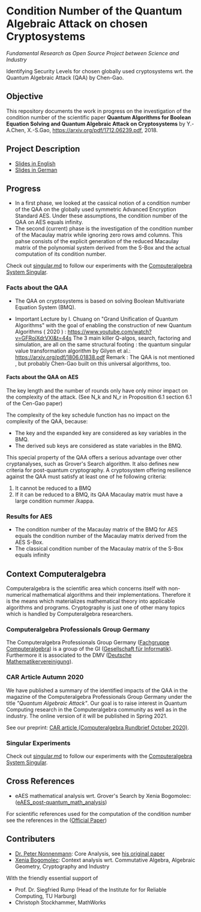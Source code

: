 # Condition Number of the Quantum Algebraic Attack on chosen Cryptosystems

*Fundamental Research as Open Source Project between Science and Industry*

Identifying Security Levels for chosen globally used cryptosystems wrt. the Quantum Algebraic Attack (QAA) by Chen-Gao.


## Objective

This repository documents the work in progress on the investigation of the condition number of the scientific paper
**Quantum Algorithms for Boolean Equation Solving and Quantum Algebraic Attack on Cryptosystems**
by Y.-A.Chen, X.-S.Gao, https://arxiv.org/pdf/1712.06239.pdf, 2018.


## Project Description

* [Slides in English](https://github.com/XeniaGabriela/QAA_Condition_Nr/blob/master/QAA_condition_number_project_description_EN.pdf)
* [Slides in German](https://github.com/XeniaGabriela/QAA_Condition_Nr/blob/master/QAA_condition_number_project_description_DE.pdf)


## Progress

* In a first phase, we looked at the cassical notion of a condition number of the QAA on the globally used symmetric Advanced Encryption Standard AES. Under these assumptions, the condition number of the QAA on AES equals infinity. 
* The second (current) phase is the investigation of the condition number of the Macaulay matrix while ignoring zero rows amd columns. This pahse consists of the explicit generation of the reduced Macaulay matrix of the polynomial system derived from the S-Box and the actual computation of its condition number.

Check out [singular.md](singular/singular.md) to follow our experiments with the [Computeralgebra System Singular](https://www.singular.uni-kl.de/).


### Facts about the QAA

* The QAA on cryptosystems is based on solving Boolean Multivariate Equation System (BMQ). 

* Important Lecture by I. Chuang on "Grand Unification of Quantum Algorithms" with the goal of enabling the construction of
  new Quantum Algorithms ( 2020 ) : https://www.youtube.com/watch?v=GFRojXdrVXI&t=44s
  The 3 main killer Q-algos, search, factoring and simulation, are all on the same structural footing :
  the quantum singular value transformation algorithm by Gilyen et al.:
  https://arxiv.org/pdf/1806.01838.pdf
  Remark : The QAA is not mentioned , but probably Chen-Gao built on this universal algorithms, too.

#### Facts about the QAA on AES

The key length and the number of rounds only have only minor impact on the complexity of the attack. (See N_k and N_r in Proposition 6.1 section 6.1 of the Cen-Gao paper)

The complexity of the key schedule function has no impact on the complexity of the QAA, because:

* The key and the expanded key are considered as key variables in the BMQ.
* The derived sub keys are considered as state variables in the BMQ.

This special property of the QAA offers a serious advantage over other cryptanalyses, such as Grover's Search algorithm. It also defines new criteria for post-quantum cryptography. A cryptosystem offering resilience against the QAA must satisfy at least one of he following criteria:

1) It cannot be reduced to a BMQ
2) If it can be reduced to a BMQ, its QAA Macaulay matrix must have a large condition nummer /kappa.


### Results for AES

* The condition number of the Macaulay matrix of the BMQ for AES equals the condition number of the Macaulay matrix derived from the AES S-Box.
* The classical condition number of the Macaulay matrix of the S-Box equals infinity


## Context Computeralgebra

Computeralgebra is the scientific area which concerns itself with non-numerical mathematical algorithms and their implementations.
Therefore it is the means which materializes mathematical theory into applicable algorithms and programs. 
Cryptography is just one of other many topics which is handled by Computeralgebra researchers.


### Computeralgebra Professionals Group Germany

The Computeralgebra Professionals Group Germany ([Fachgruppe Computeralgebra](https://fachgruppe-computeralgebra.de/fachgruppe/)) is a group of the GI ([Gesellschaft für Informatik](https://gi.de/)). 
Furthermore it is associated to the DMV ([Deutsche Mathematikervereinigung](https://www.mathematik.de/)).


### CAR Article Autumn 2020

We have published a summary of the identified impacts of the QAA in the magazine of the Computeralgebra Professionals Group Germany under the title *"Quantum Algebraic Attack"*. Our goal is to raise interest in Quantum Computing research in the Computeralgebra community as well as in the industry. The online version of it will be published in Spring 2021.

See our preprint: [CAR article (Computeralgebra Rundbrief October 2020)](computeralgebra/GameChangerComputerAlgebra.pdf).


### Singular Experiments

Check out [singular.md](singular/singular.md) to follow our experiments with the [Computeralgebra System Singular](https://www.singular.uni-kl.de/).



## Cross References

* eAES mathematical analysis wrt. Grover's Search by Xenia Bogomolec: ([eAES_post-quantum_math_analysis](https://github.com/XeniaGabriela/eAES_post-quantum_math_analysis))

For scientific references used for the computation of the condition number see the references in the ([Official Paper](
https://github.com/XeniaGabriela/QAA_Condition_Nr/blob/master/official_paper/QAA_on_AES_paper.pdf))


## Contributers
* [Dr. Peter Nonnenmann](https://www.linkedin.com/in/peter-dr-nonnenmann-737857a0/): Core Analysis, see [his original paper](https://github.com/XeniaGabriela/QAA_Condition_Nr/tree/master/results_nonnenmann_rump)
* [Xenia Bogomolec](https://www.linkedin.com/in/xenia-bogomolec-532981a6/): Context analysis wrt. Commutative Algebra, Algebraic Geometry, Cryptography and Industry

With the friendly essential support of 
* Prof. Dr. Siegfried Rump (Head of the Institute for for Reliable Computing, TU Harburg)
* Christoph Stockhammer, MathWorks
